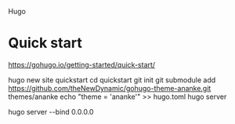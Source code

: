 Hugo


# Quick start
https://gohugo.io/getting-started/quick-start/

hugo new site quickstart
cd quickstart
git init
git submodule add https://github.com/theNewDynamic/gohugo-theme-ananke.git themes/ananke
echo "theme = 'ananke'" >> hugo.toml
hugo server

hugo server --bind 0.0.0.0
